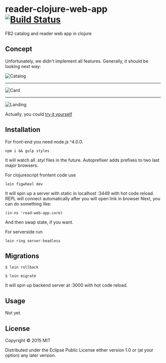 # reader-clojure-web-app [![Build Status](https://travis-ci.org/Bloomca/reader-clojure-web-app.svg?branch=master)](https://travis-ci.org/Bloomca/reader-clojure-web-app)

FB2 catalog and reader web app in clojure

## Concept

Unfortunately, we didn't implement all features.
Generally, it should be looking next way:

![Catalog](https://slack-files.com/files-tmb/T0FG97U1M-F0G1E4RHR-d06de2a804/pasted_image_at_2015_12_07_01_51_1024.png)

---
![Card](https://slack-files.com/files-tmb/T0FG97U1M-F0G1GHR97-7a8cf52b74/pasted_image_at_2015_12_07_01_52_1024.png)

---
![Landing](https://slack-files.com/files-tmb/T0FG97U1M-F0G1D2K1T-2d6ad4a582/pasted_image_at_2015_12_07_01_54_1024.png)

Actually, you could [try it yourself](http://jsfiddle.net/fkuril/xq8v8wo3/56/embedded/result/)

## Installation

For front-end you need node.js ^4.0.0.
```
npm i && gulp styles
```
It will watch all *.styl* files in the future.
Autoprefixer adds prefixes to two last major browsers.

For clojurescript frontent code use
```
lein figwheel dev
```
It will spin up a server with static in localhost :3449 with hot code reload.
REPL will connect automatically after you will open link in browser
Next, you can do something like:
```
(in-ns 'read-web-app.core)
```
And then swap state, if you want.

For serverside run
```
lein ring server-headless
```

## Migrations
```
$ lein rollback

$ lein migrate
```

It will spin up backend server at :3000 with hot code reload.

## Usage

Not yet.

## License

Copyright © 2015 MIT

Distributed under the Eclipse Public License either version 1.0 or (at
your option) any later version.
